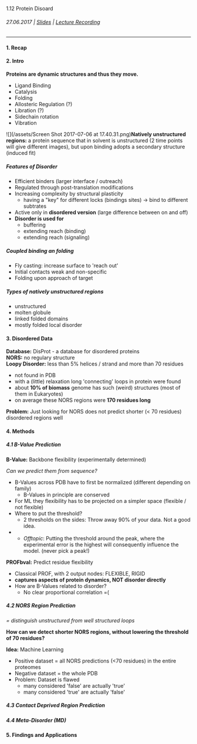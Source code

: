 1.12 Protein Disoard

###### 27.06.2017 \| [Slides](https://www.rostlab.org/sites/default/files/fileadmin/teaching/SoSe17/PP1CS/cb1e_20170627_disorder.pdf) \| [Lecture Recording](https://www.youtube.com/watch?v=AYidbIDB0Mo&list=PLg46T0OlBIJ9abbsmUL-ux24DCpoUlC1J&index=11)

---

#### 1. Recap

#### 2. Intro

**Proteins are dynamic structures and thus they move.**

* Ligand Binding
* Catalysis
* Folding
* Allosteric Regulation \(?\)
* Libration \(?\)
* Sidechain rotation
* Vibration

![](/assets/Screen Shot 2017-07-06 at 17.40.31.png)**Natively unstructured regions:** a protein sequence that in solvent is unstructured \(2 time points will give different images\), but upon binding adopts a secondary structure \(induced fit\)

##### Features of Disorder

* Efficient binders \(larger interface / outreach\)
* Regulated through post-translation modifications
* Increasing complexity by structural plasticity
  * having a "key" for different locks \(bindings sites\) -&gt; bind to different subtrates
* Active only in **disordered version** \(large difference between on and off\)
* **Disorder is used for**
  * buffering
  * extending reach \(binding\)
  * extending reach \(signaling\)

##### Coupled binding an folding

* Fly casting: increase surface to 'reach out'
* Initial contacts weak and non-specific
* Folding upon approach of target

##### Types of natively unstructured regions

* unstructured 
* molten globule
* linked folded domains
* mostly folded local disorder

#### 3. Disordered Data

**Database:** DisProt - a database for disordered proteins  
**NORS:** no regulary structure  
**Loopy Disorder:** less than 5% helices / strand and more than 70 residues

* not found in PDB
* with a \(little\) relaxation long 'connecting' loops in protein were found
* about **10% of biomass** genome has such \(weird\) structures \(most of them in Eukaryotes\)
* on average these  NORS regions were **170 residues long**

**Problem:** Just looking for NORS does not predict shorter \(&lt; 70 residues\) disordered regions well

#### 4. Methods

##### 4.1 B-Value Prediction

**B-Value:** Backbone flexibility \(experimentally determined\)

_Can we predict them from sequence?_

* B-Values across PDB have to first be normalized \(different depending on family\)
  * B-Values in principle are conserved
* For ML they flexibility has to be projected on a simpler space \(flexible / not flexible\)
* Where to put the threshold?
  * 2 thresholds on the sides: Throw away 90% of your data. Not a good idea.
* * _Offtopic_: Putting the threshold around the peak, where the experimental error is the highest will consequently influence the model. \(never pick a peak!\)

**PROFbval:** Predict residue flexibility

* Classical PROF, with 2 output nodes: FLEXIBLE, RIGID
* **captures aspects of protein dynamics, NOT disorder directly**
* How are B-Values related to disorder?
  * No clear proportional correlation =\(

##### 4.2 NORS Region Prediction

_= distinguish unstructured from well structured loops_

**How can we detect shorter NORS regions, without lowering the threshold of 70 residues?**

**Idea:** Machine Learning

* Positive dataset = all NORS predictions \(&lt;70 residues\) in the entire proteomes
* Negative dataset = the whole PDB 
* Problem: Dataset is flawed
  * many considered 'false' are actually 'true'
  * many considered 'true' are actually 'false'



##### 4.3 Contact Deprived Region Prediction

##### 4.4 Meta-Disorder \(MD\)

#### 5. Findings and Applications



